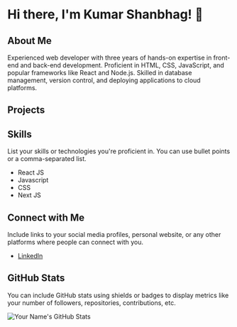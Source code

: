 # Hi there, I'm Kumar Shanbhag! 👋

## About Me

Experienced web developer with three years of hands-on expertise in front-end and back-end development. Proficient in HTML, CSS, JavaScript, and popular frameworks like React and Node.js. Skilled in database management, version control, and deploying applications to cloud platforms.

## Projects


## Skills

List your skills or technologies you're proficient in. You can use bullet points or a comma-separated list.

- React JS
- Javascript
- CSS
- Next JS

## Connect with Me

Include links to your social media profiles, personal website, or any other platforms where people can connect with you.

- [LinkedIn](https://in.linkedin.com/in/kumar-shanbhag-61a5b8189)

## GitHub Stats

You can include GitHub stats using shields or badges to display metrics like your number of followers, repositories, contributions, etc.

![Your Name's GitHub Stats](https://github-readme-stats.vercel.app/api?username=Kumarshanbhag&show_icons=true)

